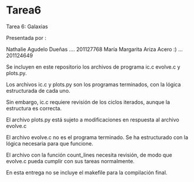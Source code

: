 Tarea6
======
Tarea 6: Galaxias 

Presentada por :

Nathalie Agudelo Dueñas .... 201127768
María Margarita Ariza Acero :) ... 201124649


Se incluyen en este repositorio los archivos de programa ic.c evolve.c y plots.py. 

Los archivos ic.c y plots.py son los programas terminados, con la lógica estructurada de cada uno.

Sin embargo, ic.c requiere revisión de los ciclos iterados, aunque la estructura es correcta. 

El archivo plots.py está sujeto a modificaciones en respuesta al archivo evolve.c

El archivo evolve.c no es el programa terminado. Se ha estructurado con la lógica necesaria para que funcione.

El archivo con la función count_lines necesita revisión, de modo que evolve.c pueda cumplir con sus tareas normalmente.

En esta entrega no se incluye el makefile para la compilación final.
